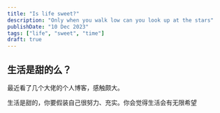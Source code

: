 ```yaml
---
title: "Is life sweet?"
description: "Only when you walk low can you look up at the stars"
publishDate: "10 Dec 2023"
tags: ["life", "sweet", "time"]
draft: true
---
```


## 生活是甜的么？

最近看了几个大佬的个人博客，感触颇大。

生活是甜的，你要假装自己很努力、充实。你会觉得生活会有无限希望
